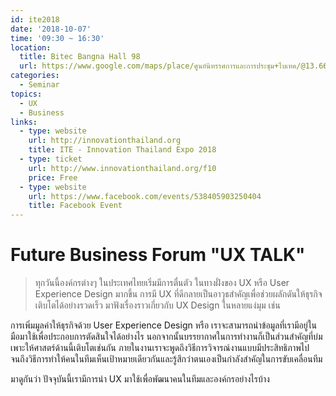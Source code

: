 ```yaml
---
id: ite2018
date: '2018-10-07'
time: '09:30 ~ 16:30'
location:
  title: Bitec Bangna Hall 98
  url: https://www.google.com/maps/place/ศูนย์นิทรรศการและการประชุม+ไบเทค/@13.6699808,100.6084787,15z/data=!4m5!3m4!1s0x0:0xfa656177eddbb2b1!8m2!3d13.6699808!4d100.6084787
categories:
  - Seminar
topics:
  - UX
  - Business
links:
  - type: website
    url: http://innovationthailand.org
    title: ITE - Innovation Thailand Expo 2018
  - type: ticket
    url: http://www.innovationthailand.org/f10
    price: Free
  - type: website
    url: https://www.facebook.com/events/538405903250404
    title: Facebook Event
---
```


# Future Business Forum "UX TALK"

> ทุกวันนี้องค์กรต่างๆ ในประเทศไทยเริ่มมีการตื่นตัว ในทางฝั่งของ UX หรือ User Experience Design มากขึ้น การมี UX ที่ดีกลายเป็นอาวุธสำคัญเพื่อช่วยผลักดันให้ธุรกิจเติบโตได้อย่างรวดเร็ว มาฟังเรื่องราวเกี่ยวกับ UX Design ในหลายแง่มุม เช่น

การเพิ่มมูลค่าให้ธุรกิจด้วย User Experience Design หรือ
เราจะสามารถนำข้อมูลที่เรามีอยู่ในมือมาใช้เพื่อประกอบการตัดสินใจได้อย่างไร นอกจากนั้นบรรยากาศในการทำงานก็เป็นส่วนสำคัญที่บ่มเพาะให้ศาสตร์ด้านนี้เติบโตเช่นกัน ภายในงานเราจะพูดถึงวิธีการวิจารณ์งานแบบมีประสิทธิภาพไปจนถึงวิธีการทำให้คนในทีมเห็นเป้าหมายเดียวกันและรู้สึกว่าตนเองเป็นกำลังสำคัญในการขับเคลื่อนทีม

มาดูกันว่า ปัจจุบันนี้เรามีการนำ UX มาใช้เพื่อพัฒนาคนในทีมและองค์กรอย่างไรบ้าง
